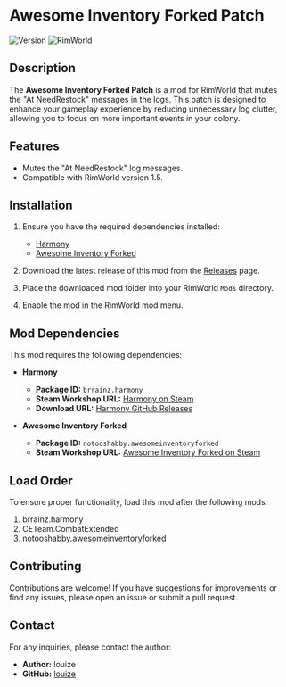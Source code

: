 # Awesome Inventory Forked Patch

![Version](https://img.shields.io/badge/version-1.0-blue.svg) ![RimWorld](https://img.shields.io/badge/RimWorld-1.5-brightgreen.svg)

## Description

The **Awesome Inventory Forked Patch** is a mod for RimWorld that mutes the "At NeedRestock" messages in the logs. This patch is designed to enhance your gameplay experience by reducing unnecessary log clutter, allowing you to focus on more important events in your colony.

## Features

- Mutes the "At NeedRestock" log messages.
- Compatible with RimWorld version 1.5.

## Installation

1. Ensure you have the required dependencies installed:
   - [Harmony](https://github.com/pardeike/HarmonyRimWorld/releases/latest)
   - [Awesome Inventory Forked](https://steamcommunity.com/sharedfiles/filedetails/?id=2669036490)

2. Download the latest release of this mod from the [Releases](https://github.com/louize/AwesomeInventoryForkedPATCH/releases) page.

3. Place the downloaded mod folder into your RimWorld `Mods` directory.

4. Enable the mod in the RimWorld mod menu.

## Mod Dependencies

This mod requires the following dependencies:

- **Harmony**
  - **Package ID:** `brrainz.harmony`
  - **Steam Workshop URL:** [Harmony on Steam](steam://url/CommunityFilePage/2009463077)
  - **Download URL:** [Harmony GitHub Releases](https://github.com/pardeike/HarmonyRimWorld/releases/latest)

- **Awesome Inventory Forked**
  - **Package ID:** `notooshabby.awesomeinventoryforked`
  - **Steam Workshop URL:** [Awesome Inventory Forked on Steam](https://steamcommunity.com/sharedfiles/filedetails/?id=2669036490)

## Load Order

To ensure proper functionality, load this mod after the following mods:

1. brrainz.harmony
2. CETeam.CombatExtended
3. notooshabby.awesomeinventoryforked

## Contributing

Contributions are welcome! If you have suggestions for improvements or find any issues, please open an issue or submit a pull request.

## Contact

For any inquiries, please contact the author:

- **Author:** louize
- **GitHub:** [louize](https://github.com/louize)
